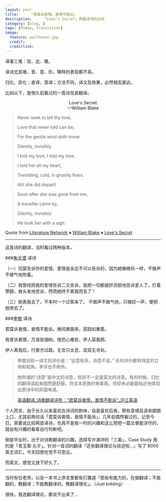```yaml
---
layout: post  
title:     「君莫诉衷情，衷情不能诉」
description:     「Love‘s Secret」两篇译诗的比较
category: [blog, ]  
tags: [Poems, Translation]  
image:
  feature: wallhaven.jpg
  credit:   
  creditlink:   
---
```


译事三难：信、达、雅。

译诗尤其难，音、意、形，哪样的表现都不易。

归化、异化；直译、意译；方法不同，译文及效果，必然相去甚远。


比如以下，是很久前看过的一首诗及其翻译。


<center>Love's Secret</center>

<center>—William Blake</center>




> Never seek to tell thy love,
>
> Love that never told can be;
> 
> For the gentle wind doth move
> 
> Silently, invisibly.



> I told my love, I told my love,
> 
> I told her all my heart,
> 
> Trembling, cold, in ghastly fears.
> 
> Ah! she did depart!



> Soon after she was gone from me,
> 
> A traveller came by,
> 
> Silently, invisibly:
> 
> He took her with a sigh.
> 


Quote from <a href= "http://www.online-literature.com" class = "dir" title = "Literature Network">Literature Network</a><b> &raquo; </b><a href = "http://www.online-literature.com/blake/" class = "dir" title = "William Blake">William Blake</a><b> &raquo; </b><a href = "http://www.online-literature.com/blake/621/" class = "dir" title = "Love's Secret">Love's Secret</a> 

***

这首诗的翻译，当时看过两种版本。

###[朱光潜](https://www.wikiwand.com/zh-sg/%E6%9C%B1%E5%85%89%E6%BD%9C) 译诗

（一）切莫告诉你的爱情，爱情是永远不可以告诉的，因为她像微风一样，不做声不做气地吹着。 

（二）我曾经把我的爱情告诉二又告诉，我把一切都披肝沥胆地告诉爱人了。打着寒颤，耸头发地苦诉，然而她终于离我而去了！ 

（三）她离我去了，不多时一个过客来了。 
不做声不做气地，只微叹一声，便把她带去了。

###[李敖](https://www.wikiwand.com/zh-sg/%E6%9D%8E%E6%95%96) 译诗

君莫诉衷情，衷情不能诉。微风拂面来，寂寂如重雾。

我曾诉衷情，万语皆烟树。惶恐心难安，伊人莫我顾。

伊人离我后，行者方过路。无言只太息，双双无寻处。


> 李敖对前一译文的评价是：“达意有余，诗意不足。” 任何评价都有特定的立场和视角。李评也不例外。
> 
> 他所谓的“诗意”是中文的诗意，但并不一定是英文的诗意。有的时候，归化的翻译读起来固然是舒服，符合本民族的审美观，但却未必能最贴近地体现出原诗中的异国味道。
> 
> [英语翻译_诗歌翻译评析：“君莫诉衷情，衷情不能诉”_沪江英语](http://www.hjenglish.com/fanyi/p165310/)


个人而言，由于长久以来喜欢古诗词的韵味，自是喜欢后者，颇有意境且读来朗朗上口，尤其前两句话「君莫诉衷情，衷情不能诉」，几年前偶然看过的，记至今日。真要说比较两首译诗，也真不是我一时的兴趣和这么短短一篇文章能详尽的，就由有兴趣的看客自行判断吧。

倒是毕业时，出于对诗歌翻译的兴趣，选择写许渊冲的「三美」，Case Study 用的是「青玉案·元夕」。针对一首词的翻译「还有翻译理论与综述啦...」写了 8000 英文词汇，今天回想也觉不可思议。

而英文，感觉又放下好久了。

***

当时有位老师，以及一本书上序言里都有打趣道「那些有能力的，在做翻译；不能翻的，教翻译；不能教翻译的，教翻译理论」。（Just kidding）

很快，我连翻译理论，都说不出来了...
